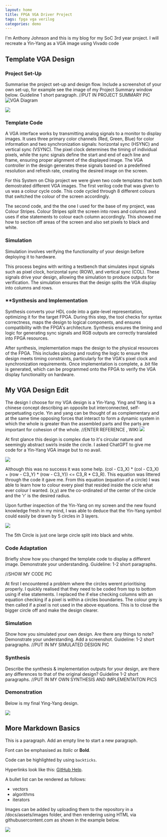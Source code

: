 ```yaml
---
layout: home
title: FPGA VGA Driver Project
tags: fpga vga verilog
categories: demo
---
```

I'm Anthony Johnson and this is my blog for my SoC 3rd year project. I will recreate a Yin-Yang as a VGA image using Vivado code

## **Template VGA Design**
### **Project Set-Up**
Summarise the project set-up and design flow. Include a screenshot of your own set-up, for example see the image of my Project Summary window below. Guideline 1 short paragraph.
//PUT IN PROJECT SUMMARY PIC
![VGA Diagram](Antoj2000/SoCReport/blob/main/docs/ProSum.png)

 <img src="https://raw.githubusercontent.com/Antoj2000/SoCReport/blob/main/docs/ProSum.png">

 
### **Template Code**

A VGA interface works by transmitting analog signals to a monitor to display images. It uses three primary color channels (Red, Green, Blue) for color information and two synchronization signals: horizontal sync (HSYNC) and vertical sync (VSYNC). The pixel clock determines the timing of individual pixels, while the sync signals define the start and end of each line and frame, ensuring proper alignment of the displayed image. The VGA controller in the design generates these signals based on a predefined resolution and refresh rate, creating the desired image on the screen.

For this System on Chip project we were given two code templates that both demostrated different VGA images.
The first verilog code that was given to us was a colour cycle code. This code cycled through 8 different colours that switched the colour of the screen accordingly. 

The second code, and the the one I used for the base of my project, was Colour Stripes. Colour Stripes split the screen into rows and columns and uses if else statements to colour each column accordingly. This showed me how to section off areas of the screen and also set pixels to black and white.


### **Simulation**
Simulation involves verifying the functionality of your design before deploying it to hardware. 

This process begins with writing a testbench that simulates input signals such as pixel clock, horizontal sync (ROW), and vertical sync (COL). These signals drive your design, allowing the simulation to produce outputs for verification. The simulation ensures that the design splits the VGA display into columns and rows.

### **Synthesis and Implementation
Synthesis converts your HDL code into a gate-level representation, optimizing it for the target FPGA. During this step, the tool checks for syntax correctness, maps the design to logical components, and ensures compatibility with the FPGA's architecture. Synthesis ensures the timing and logic for generating sync signals and RGB outputs are correctly translated into FPGA resources.

After synthesis, implementation maps the design to the physical resources of the FPGA. This includes placing and routing the logic to ensure the design meets timing constraints, particularly for the VGA's pixel clock and synchronization requirements. Once implementation is complete, a .bit file is generated, which can be programmed onto the FPGA to verify the VGA display functionality on hardware.

## **My VGA Design Edit**

The design I choose for my VGA design is a Yin-Yang. Ying and Yang is a chinese concept describing an opposite but interconnected, self-perpetuating cycle. Yin and yang can be thought of as complementary and at the same time opposing forces that interact to form a dynamic system in which the whole is greater than the assembled parts and the parts are important for cohesion of the whole.  //ENTER REFERENCE , WIKI 
<img src="https://github.com/Antoj2000/SoCReport/blob/main/docs/assets/images/YinYangGoogle.png">

At first glance this design is complex due to it's circular nature and seemingly abstract swirls inside the circle. I asked ChatGPT to give me code for a Yin-Yang VGA image but to no avail.

<img src="https://raw.githubusercontent.com/Antoj2000/SoCReport/blob/main/docs/assets/images/GPT%20Image.jpeg">


Although this was no success it was some help. (col - C3_X) * (col - C3_X) + (row - C3_Y) * (row - C3_Y)) <= C3_R * C3_R). This equation was littered through the code it gave me.
From this equation (equation of a circle) I was able to learn how to colour every pixel that resided inside the cicle what ever colour I wanted. (x,y) are the co-ordinated of the center of the circle and the 'r' is the desired radius.

Upon further inspection of the Yin-Yang on my screen and the new found knowledge fresh in my mind, I was able to deduce that the Yin-Yang symbol could easily be drawn by 5 circles in 3 layers. 


<img src="https://github.com/Antoj2000/SoCReport/blob/main/docs/assets/images/Copy.jpg">


The 5th Circle is just one large circle split into black and white.

### **Code Adaptation**
Briefly show how you changed the template code to display a different image. Demonstrate your understanding. Guideline: 1-2 short paragraphs.

//SHOW MY CODE PIC 

At first I encountered a problem where the circles werent prioritising properly. I quickly realised that they need to be coded from top to bottom using if else statements. 
I replaced the if else checking columns with an equation checking if a pixel is within a circles boundaries. 
The colour grey is then called if a pixel is not used in the above equations. This is to close the bigger circle off and make the design clearer.


### **Simulation**
Show how you simulated your own design. Are there any things to note? Demonstrate your understanding. Add a screenshot. Guideline: 1-2 short paragraphs.
//PUT IN MY SIMULATED DESIGN PIC 

### **Synthesis**
Describe the synthesis & implementation outputs for your design, are there any differences to that of the original design? Guideline 1-2 short paragraphs.
//PUT IN MY OWN SYNTHESIS AND IMPLEMENTAITON PICS

### **Demonstration**
Below is my final Ying-Yang design. 

<img src="https://github.com/Antoj2000/SoCReport/blob/main/docs/assets/images/Yinyang%20completed.jpeg">

## **More Markdown Basics**
This is a paragraph. Add an empty line to start a new paragraph.

Font can be emphasised as *Italic* or **Bold**.

Code can be highlighted by using `backticks`.

Hyperlinks look like this: [GitHub Help](https://help.github.com/).

A bullet list can be rendered as follows:
- vectors
- algorithms
- iterators

Images can be added by uploading them to the repository in a /docs/assets/images folder, and then rendering using HTML via githubusercontent.com as shown in the example below.

<img src="https://raw.githubusercontent.com/melgineer/fpga-vga-verilog/main/docs/assets/images/VGAPrjSrcs.png">
